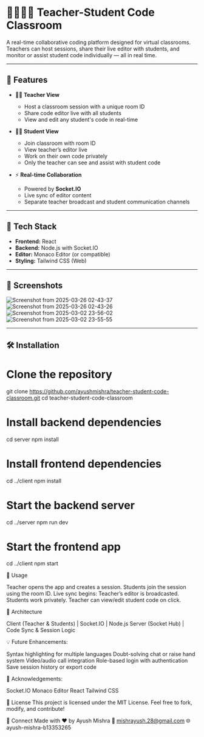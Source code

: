 # 👩‍🏫🧑‍💻 Teacher-Student Code Classroom

A real-time collaborative coding platform designed for virtual classrooms. Teachers can host sessions, share their live editor with students, and monitor or assist student code individually — all in real time.

---

## 🚀 Features

- 🧑‍🏫 **Teacher View**
  - Host a classroom session with a unique room ID
  - Share code editor live with all students
  - View and edit any student's code in real-time

- 🧑‍🎓 **Student View**
  - Join classroom with room ID
  - View teacher’s editor live
  - Work on their own code privately
  - Only the teacher can see and assist with student code

- ⚡ **Real-time Collaboration**
  - Powered by **Socket.IO**
  - Live sync of editor content
  - Separate teacher broadcast and student communication channels

---

## 🧱 Tech Stack

- **Frontend:** React 
- **Backend:** Node.js with Socket.IO
- **Editor:** Monaco Editor (or compatible)
- **Styling:** Tailwind CSS (Web) 

---

## 📸 Screenshots

![Screenshot from 2025-03-26 02-43-37](https://github.com/user-attachments/assets/d6522b77-510a-4419-a385-5356e2e9f821)
![Screenshot from 2025-03-26 02-43-26](https://github.com/user-attachments/assets/8292ccc4-9821-4f80-9b71-fef15f56a2aa)
![Screenshot from 2025-03-02 23-56-02](https://github.com/user-attachments/assets/2bb25379-cfa7-4160-941b-7257d8009701)
![Screenshot from 2025-03-02 23-55-55](https://github.com/user-attachments/assets/d8e22465-2324-4e1f-a076-0fef35c6861f)

---

## 🛠 Installation

# Clone the repository
git clone https://github.com/ayushmishra/teacher-student-code-classroom.git
cd teacher-student-code-classroom

# Install backend dependencies
cd server
npm install

# Install frontend dependencies
cd ../client
npm install

# Start the backend server
cd ../server
npm run dev

# Start the frontend app
cd ../client
npm start

🧪 Usage

Teacher opens the app and creates a session.
Students join the session using the room ID.
Live sync begins:
Teacher’s editor is broadcasted.
Students work privately.
Teacher can view/edit student code on click.

🧠 Architecture

Client (Teacher & Students)
       |
    Socket.IO
       |
  Node.js Server (Socket Hub)
       |
   Code Sync & Session Logic

💡 Future Enhancements:

Syntax highlighting for multiple languages
Doubt-solving chat or raise hand system
Video/audio call integration
Role-based login with authentication
Save session history or export code

🙌 Acknowledgements:

Socket.IO
Monaco Editor
React
Tailwind CSS

📄 License
This project is licensed under the MIT License.
Feel free to fork, modify, and contribute!

🔗 Connect
Made with ❤️ by Ayush Mishra
📧 mishrayush.28@gmail.com
🌐 ayush-mishra-b13353265
